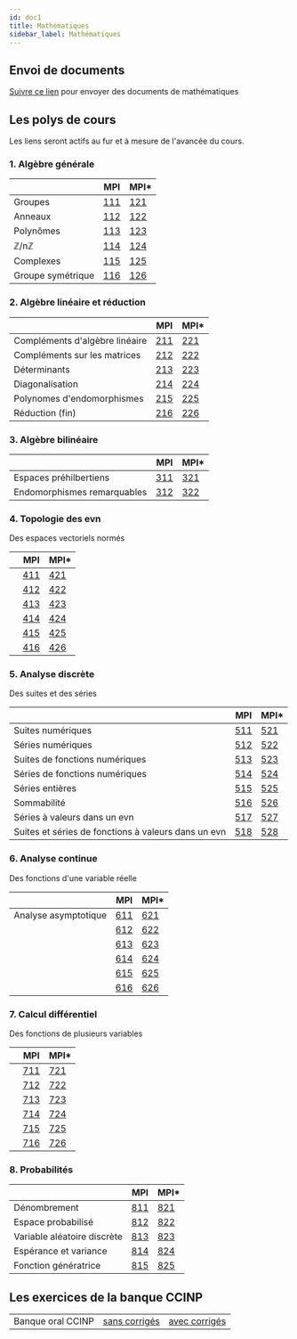 ```yaml
---
id: doc1
title: Mathématiques
sidebar_label: Mathématiques
---
```


## Envoi de documents

[Suivre ce lien](http://envoi.lamartin.fr) pour envoyer des documents de mathématiques 

## Les polys de cours
Les liens seront actifs au fur et à mesure de l'avancée du cours. 

### 1. Algèbre générale

||MPI|MPI*|
| ----------- | ----------- | ----------- |
|Groupes|[111](./111.pdf)|[121](./121.pdf)|
|Anneaux|[112](./112.pdf)|[122](./122.pdf)|
|Polynômes|[113](./113.pdf)|[123](./123.pdf)|
|ℤ/nℤ|[114](./114.pdf)|[124](./124.pdf)|
|Complexes|[115](./115.pdf)|[125](./125.pdf)|
|Groupe symétrique|[116](./116.pdf)|[126](./126.pdf)|

### 2. Algèbre linéaire et réduction

||MPI|MPI*|
| ----------- | ----------- | ----------- |
|Compléments d'algèbre linéaire|[211](./211.pdf)|[221](./221.pdf)|
|Compléments sur les matrices|[212](./212.pdf)|[222](./222.pdf)|
|Déterminants|[213](./213.pdf)|[223](./223.pdf)|
|Diagonalisation|[214](./214.pdf)|[224](./224.pdf)|
|Polynomes d'endomorphismes|[215](./215.pdf)|[225](./225.pdf)|
|Réduction (fin)|[216](./216.pdf)|[226](./226.pdf)|

### 3. Algèbre bilinéaire

||MPI|MPI*|
| ----------- | ----------- | ----------- |
|Espaces préhilbertiens|[311](./311.pdf)|[321](./321.pdf)|
|Endomorphismes remarquables|[312](./312.pdf)|[322](./322.pdf)|

### 4. Topologie des evn
Des espaces vectoriels normés

||MPI|MPI*|
| ----------- | ----------- | ----------- |
||[411](./411.pdf)|[421](./421.pdf)|
||[412](./412.pdf)|[422](./422.pdf)|
||[413](./413.pdf)|[423](./423.pdf)|
||[414](./414.pdf)|[424](./424.pdf)|
||[415](./415.pdf)|[425](./425.pdf)|
||[416](./416.pdf)|[426](./426.pdf)|

### 5. Analyse discrète
Des suites et des séries

||MPI|MPI*|
| ----------- | ----------- | ----------- |
|Suites numériques|[511](./511.pdf)|[521](./521.pdf)|
|Séries numériques|[512](./512.pdf)|[522](./522.pdf)|
|Suites de fonctions numériques|[513](./513.pdf)|[523](./523.pdf)|
|Séries de fonctions numériques|[514](./514.pdf)|[524](./524.pdf)|
|Séries entières|[515](./515.pdf)|[525](./525.pdf)|
|Sommabilité|[516](./516.pdf)|[526](./526.pdf)|
|Séries à valeurs dans un evn|[517](./517.pdf)|[527](./527.pdf)|
|Suites et séries de fonctions à valeurs dans un evn|[518](./518.pdf)|[528](./528.pdf)|

### 6. Analyse continue
Des fonctions d'une variable réelle

||MPI|MPI*|
| ----------- | ----------- | ----------- |
|Analyse asymptotique|[611](./611.pdf)|[621](./621.pdf)|
||[612](./612.pdf)|[622](./622.pdf)|
||[613](./613.pdf)|[623](./623.pdf)|
||[614](./614.pdf)|[624](./624.pdf)|
||[615](./615.pdf)|[625](./625.pdf)|
||[616](./616.pdf)|[626](./626.pdf)|

### 7. Calcul différentiel
Des fonctions de plusieurs variables

||MPI|MPI*|
| ----------- | ----------- | ----------- |
||[711](./711.pdf)|[721](./721.pdf)|
||[712](./712.pdf)|[722](./722.pdf)|
||[713](./713.pdf)|[723](./723.pdf)|
||[714](./714.pdf)|[724](./724.pdf)|
||[715](./715.pdf)|[725](./725.pdf)|
||[716](./716.pdf)|[726](./726.pdf)|

### 8. Probabilités

||MPI|MPI*|
| ----------- | ----------- | ----------- |
|Dénombrement|[811](./811.pdf)|[821](./821.pdf)|
|Espace probabilisé|[812](./812.pdf)|[822](./822.pdf)|
|Variable aléatoire discrète|[813](./813.pdf)|[823](./823.pdf)|
|Espérance et variance|[814](./814.pdf)|[824](./824.pdf)|
|Fonction génératrice|[815](./815.pdf)|[825](./825.pdf)|




## Les exercices de la banque CCINP

| | | |
| ----------- | ----------- | ----------- |
|Banque oral CCINP|[sans corrigés](./2024_CCINP_sans_corrections.pdf)|[avec corrigés](./2024_CCINP_avec_corrections.pdf)|
